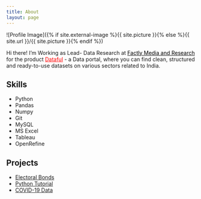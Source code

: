 ```yaml
---
title: About
layout: page
---
```

![Profile Image]({% if site.external-image %}{{ site.picture }}{% else %}{{ site.url }}/{{ site.picture }}{% endif %})

<p>Hi there! I’m Working as Lead- Data Research at <a style=" color: black; " href="http://factlymedia.com/" target="_BLANK">Factly Media and Research</a> for the product 
<a style=" color: red; " href="https://dataful.in/" target="_BLANK">Dataful</a> - a Data portal, where you can find clean, structured and ready-to-use datasets on various sectors related to India.</p>


<h2>Skills</h2>

<ul class="skill-list">
	<li>Python</li>
	<li>Pandas</li>
	<li>Numpy</li>
	<li>Git</li>
	<li>MySQL</li>
    <li>MS Excel</li>
    <li>Tableau</li>
    <li>OpenRefine</li>
</ul>

<h2>Projects</h2>

<ul>
	<li><a href="https://github.com/saisantoshv3/electoral_bonds">Electoral Bonds</a></li>
	<li><a href="https://github.com/saisantoshv3/python_tutorial">Python Tutorial</a></li>
	<li><a href="https://github.com/saisantoshv3/covid-19-india">COVID-19 Data</a></li>
</ul>
